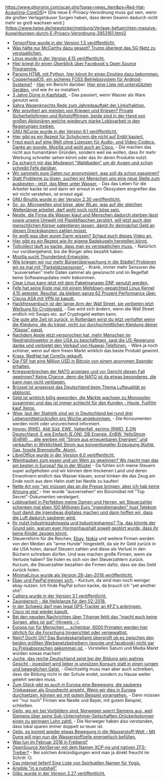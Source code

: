 https://www.phoronix.com/scan.php?page=news_item&px=Red-Hat-Acquiring-CoreOS)* [Die neue E-Privacy-Verordnung muss gut sein, wenn die großen Verlagshäuser Sorgen haben, dass deren Gewinn dadurch nicht mehr so groß wachsen wird.](https://www.heise.de/newsticker/meldung/Verlage-befuerchten-massive-Auswirkungen-durch-E-Privacy-Verordnung-3953161.html2
* [TensorFlow wurde in der Version 1.5 veröffentlicht.](https://www.heise.de/developer/meldung/Machine-Learning-TensorFlow-1-5-fuehrt-Python-Befehle-direkt-aus-3952844.html)
* [Was hätte nur McCarthy dazu gesagt? Trump überlegt das 5G-Netz zu verstaatlichen.](https://www.golem.de/news/china-trump-regierung-prueft-verstaatlichtes-5g-netzwerk-1801-132441.html)
* [Linux wurde in der Version 4.15 veröffentlicht.](https://www.pro-linux.de/news/1/25548/linux-kernel-415-freigegeben.html)
* [Hier kriegt ihr einen Überblick über Facebook's Open Source Programme.](https://opensource.com/article/18/1/inside-facebooks-open-source-program)
* [Parsing HTML mit Python, hier könnt ihr einen Einstieg dazu bekommen.](https://opensource.com/article/18/1/parsing-html-python)
* [CopperheadOS, ein sicheres FOSS Betriebssystem für Android-Systeme?](https://copperhead.co/android/) - [Hier](https://opensource.com/article/18/1/copperheados-delivers-mobile-freedom-privacy-and-security) ein Bericht darüber. [Hier eine Liste mit unterstützten Geräten.](https://copperhead.co/android/docs/install) und wie ihr es installiert.
* [3 Jahre Dürre in Kapfstadt.](https://netzfrauen.org/2018/01/28/kapstadt-2/) - Das passiert, wenn Wasser als Ware genutzt wird.
* [Sahra Wagenknechts Rede zum Jahredsauftakt der Linksfraktion.](https://weltnetz.tv/video/1387-sahra-wagenknecht-beim-jahresauftakt-der-linksfraktion-2018)
* [Wer provitiert am meisten von Kriegen und Kriesen? Private Sicherheitsfirmen und Rohstofffirmen, beide sind in der Hand von großen Aktionären welche wiederum starke Lobbyarbeit in den Regierungen treiben.](https://netzfrauen.org/2018/01/29/blackwater/)
* [GNU NCurse wurde in der Version 6.1 veröffentlicht.](https://www.phoronix.com/scan.php?page=news_item&px=Ncurses-6.1-Released)
* [Hier gibt es ein Rezept für Schuhcrem die nicht auf Erdöl basiert.](https://www.smarticular.net/schuhcreme-leder-rezept-bienenwachs-oel/)
* [Freut euch auf eine Welt ohne Lizenzen für Audio- und Video-Codecs. Danke an google, Mozilla und wohl auch an Cisco.](https://blog.fefe.de/?ts=a491043c) - Die machen das nicht aus humanitären Gründen, sondern weil sie wollen, dass ihr mehr Werbung schneller sehen könnt oder das ihr deren Produkte nutzt.
* [Da schwirrt mir das Modewort "Waldbaden" um dir Augen und schon schreibt Fefe darüber.](https://blog.fefe.de/?ts=a4917ab1)
* [Wir sammeln eure Daten nur anonymisiert, was soll da schon passieren?](https://blog.fefe.de/?ts=a49174f6)
* [Statt Probleme zu lösen, suchen wir Menschen uns eine neue Stelle zum ausbeuten - jetzt, das Meer unter Wasser.](https://www.heise.de/newsticker/meldung/Vom-Fischer-zum-Unterwasser-Farmer-3952368.html) - Das das Leben für die Arbeiter kacke ist und dann wir erneut in ein Ökosystem eingreifen das wir nicht verstehen, ist erneut egal.
* [GNU Binutils wurde in der Version 2.30 veröffentlicht.](https://www.pro-linux.de/news/1/25550/binutils-230-mit-diversen-linker-optimierungen.html)
* [So, so, Microwellen sind böse, aber WLan, was auf der gleichen Wellenlänge arbeitet, darf wohl noch nicht böse sein.](http://www.sonnenseite.com/de/wissenschaft/mikrowellen-fuer-das-klima-so-schaedlich-wie-autos.html)
* [Nestle, die Firma die Wasser klaut und Menschen dadurch sterben lässt sowie unsere Umwelt mit Plastikflaschen zerstört, will jetzt auch den menschlichen Körper patentieren lassen, damit ihr demnächst Geld an diesen Dreckskonzern zahlen müsst.](https://netzfrauen.org/2018/01/30/ipszellen/)
* [Ihr wollt was über euren Darm wissen? Schaut euch dieses Video an.](http://www.welt-im-wandel.tv/video/was-du-ueber-deinen-darm-wissen-solltest/)
* [Hier gibt es ein Rezept wie ihr eigene Badekugeln herstellen könnt.](https://www.smarticular.net/badekugeln-erkaeltung-aetherische-oele-selber-machen/)
* [Tollcollect läuft so kacke, dass man es verstaatlichen muss.](https://blog.fefe.de/?ts=a48e498a) - Natürlich nur vorübergehend, bis die Bürger alles bezahlt haben.
* [Mozilla sucht Thunderbird-Entwickler.](https://www.pro-linux.de/news/1/25554/mozilla-sucht-nach-thunderbird-entwicklern.html)
* [Wie kriegen wir nur mehr Bürgerüberwachung in die Städte? Probieren wir es mal mit "Parkplatzsensoren".](https://www.golem.de/news/hamburg-sensoren-melden-freie-parkplaetze-1801-132484.html) - Krank, immer mehr Sensoren die "ausversehen" mehr Daten sammel als gewünscht und im Regelfall keine Softwareupdates mehr bekommen.
* [Clear Linux kann jetzt mit dem Paketmanager DNF genutzt werden.](https://www.phoronix.com/scan.php?page=news_item&px=Clear-Linux-DNF)
* [Fefe hat seine Kiste mal mit einem Meltdown-gepatchted Linux Kernel 4.15 getestet, Resultat, da bleiben ganze 62 Prozent Performance über.](https://blog.fefe.de/?ts=a48fe42c)
* [Ciscos ASA mit VPN ist kaputt.](https://blog.fefe.de/?ts=a48fcfc0)
* [Hackfressenbuch ist der lange Arm der Wall Street, sie verbieten jetzt Werbung für Cryptogeld.](https://blog.fefe.de/?ts=a48fc854) - Das wird sich ändern, wenn die Wall Street endlich mit Swaps etc. auf Cryptogeld wetten kann.
* [Die gute alte Zeit ist zurück, in Rotterdam wirst du jetzt verhaftet wenn die Kleidung, die du trägst, nicht zur durchschnittlichen Kleidung deiner "Klasse" passt.](https://blog.fefe.de/?ts=a48fc746)
* [Nachdem Apple jetzt versprochen hat, mehr Menschen im Niedriglohnsektor in den USA zu beschäftigen, sagt die US-Regierung danke und verbietet den Verkauf von Huawai-Telefonen.](https://blog.fefe.de/?ts=a48fc7fa) - Wäre ja noch schöner, wenn auf dem freien Markt wirklich das beste Produkt gewinnt.
* [Krass, RedHat hat CoreOs gekauft.](https://www.pro-linux.de/news/1/25555/red-hat-%C3%BCbernimmt-coreos.html)
* [Die FSF hat eine Million USD in Bitcoin von einem anonymen Spender erhalten.](https://www.pro-linux.de/news/1/25556/free-software-foundation-erh%C3%A4lt-1-million-us-dollar-in-bitcoin.html)
* [Kriegsverbrechen der NATO anzeigen und vor Gericht diesen Fall gewinnen? Keine Chance, denn die NATO ist da etwas besonderes, die kann man nicht verklagen.](http://www.neopresse.com/politik/afrika/kriegsverbrechen-die-nato-geniesst-immunitaet/)
* [Brüssel ist angepisst das Deutschland beim Thema Luftqualität so abblockt.](http://www.sonnenseite.com/de/politik/luftqualitaet-ultimatum-aus-bruessel.html)
* [Geld ist wirklich billig geworden, die Märkte wachsen zu Monopolen zusammen und das ist immer schlecht für den Kunden - Heute, Fujifilm kauf Xerox.](https://www.golem.de/news/uebernahme-fujifilm-kauft-us-konzern-xerox-1801-132496.html)
* [Wow, laut der Statistik sind wir in Deutschland bei rund drei Lebensmittelrückrufen pro Woche angekommen.](https://www.foodwatch.org/de/presse/pressemitteilungen/jede-woche-drei-lebensmittelrueckrufe-zahl-der-produktwarnungen-2017-weiter-gestiegen-verbraucher-werden-nicht-ausreichend-informiert/) - Die Konsumenten werden nicht oder unzureichend informiert.
* [Innogy (RWE), Aldi Süd, EWE, Vattenfall, eprimo (RWE), E.ON Deutschland, E wie Einfach (E.ON), DB Energie, EnBW, YelloStrom (EnBW) ... alle werben mit "Strom aus erneuerbaren Energien" und verkaufen in Wirklichkeit Strom aus konventioneller Erzeugung (Kohle, Gas, fossile Brennstoffe, Atom).](http://www.sonnenseite.com/de/energie/deutschlands-dreckige-stromanbieter.html)
* [LibreOffice wurde in der Version 6.0 veröffentlicht.](https://www.phoronix.com/scan.php?page=news_item&px=LibreOffice-6.0-Released)
* [Weintrauben zum essen und um Wein zu gewinnen? Wo macht man das am besten in Europa? Na in der Wüste!](https://netzfrauen.org/2018/01/31/weintrauben/) - Da fühlen sich meine Steuern super aufgehoben und wir können dem trockenen Land und deren Einwohnern endlich das Wasser klauen, sonst trinken die das Zeug am Ende noch aus dem Hahn statt bei Nestle zu kaufen!
* [Nette Art von "wir müssen das an die Presse bringen, aber ich hab keine Ahnung wie"](https://blog.fefe.de/?ts=a48f1e11) - hier wurde "ausversehen" ein Büromöbel mit "Top Secret"-Dokumenten versteigert.
* [Lobbyarbeit in Perfektion meine Damen und Herren, wir Steuerzahler schenken mal eben 100 Millionen Euro "irgendjemanden" *hust* Telekom *hust* damit die irgendwas digitales machen und dann hoffen wir, dass die Luft dadurch sauberer wird.](https://www.heise.de/newsticker/meldung/Verkehrsministerium-Digitalisierung-des-oeffentlichen-Personennahverkehrs-soll-fuer-saubere-Luft-3957520.html)
* [Ihr nutzt Industriezahnpasta und Industrieshampo? Tja, das könnte der Grund sein, warum euer Hormonhaushalt soweit gestört wurde, dass ihr keine Kinder zeugen könnt.](https://netzfrauen.org/2018/01/31/55484/)
* Steuerreform für die Reichen, [Ebay](https://www.heise.de/newsticker/meldung/Ebay-steigert-Umsatz-US-Steuerreform-bringt-aber-Milliardenverlust-ein-3957734.html), [Nokia](https://www.heise.de/newsticker/meldung/Nokia-rutscht-nach-US-Steuerreform-tiefer-in-rote-Zahlen-3958210.html) und weitere Firmen werden von den Medien als "arme Hunde" hingestellt, da sie ihr Geld zurück in die USA holen, darauf Steuern zahlen und diese als Verlust in den Büchern schreiben dürfen. Und was machen große Firmen, wenn sie Verluste haben? Sie holen es sich von den Steuerzahlern zurück. Kurzum, die Steuerzahler bezahlen die Firmen dafür, dass sie das Geld zurück holen.
* [MinimalLinux wurde als Version 28-Jan-2018 veröffentlicht.](https://www.pro-linux.de/news/1/25561/minimal-linux-live-in-neuer-version-verf%C3%BCgbar.html)
* [Ebay und PayPal trennen sich.](https://www.heise.de/newsticker/meldung/Keine-Freunde-mehr-eBay-beendet-Zusammenarbeit-mit-PayPal-3958268.html) - Kurzum, da wird man noch weniger ebay nutzen. Ich finde PayPal schon kacke, da brauch ich "yet another shit".
* [Calligra wurde in der Version 3.1 veröffentlicht.](https://www.pro-linux.de/news/1/25563/calligra-31-freigegeben.html)
* [Zaungiersch - die Heilplanze für den 02-2018.](https://bio-erzgebirge.de/wp/?p=13376)
* [In der Schweiz darf man legal GPS-Tracker an KFZ's anbringen.](https://blog.fefe.de/?ts=a48decf8)
* [Cisco ist mal wieder kaputt.](https://blog.fefe.de/?ts=a48dec8b)
* [Bei den neusten Nachrichten über Tihange fehlt das "macht euch keine Sorgen, alles ist gut"-Hinweis :-(.](https://blog.fefe.de/?ts=a48debfa)
* [Europa nur für Menschen ... scheinbar, 6000 Primaten werden hier jährlich für die Forschung hingerichtet oder vergewaltigt.](https://netzfrauen.org/2018/02/01/affentest/)
* [Nein? Doch! Oh? Das Bundeskartellamt überprüft ob es zwischen den beiden größten Werbenetzbetreibern (google und facebook) nicht gar zu Preisabsprachen gekommen ist.](https://www.heise.de/newsticker/meldung/Bundeskartellamt-prueft-Markt-fuer-Online-Werbung-3959033.html) - Vorstellen Saturn und Media Markt würden sowas machen!
* [Juche, das reiche Deutschland zeigt bei der Bildung sein wahres Gesicht - investiert wird lieber in unnützen Konsum statt in einen jungen und beweglichen Geist.](https://netzfrauen.org/2018/02/02/bildung-2/) - Gleichzeitig muss man aber auch schreiben, dass die Bildung nicht in der Schule endet, sondern zu Hause weiter gelehrt werden muss.
* [Zum Glück gibt es auch in Europa eine Bewegung, die sauberes Trinkwasser als Grundrecht ansieht. Wenn wir dies in Europa durchsetzen, können wir mit gutem Beispiel vorangehen.](http://www.sonnenseite.com/de/umwelt/saubereres-trinkwasser-fuer-alle-europaeer.html) - Dann müssen wir "nur noch" Firmen wie Nestle und Bayer, mit gutem Beispiel, schließen.
* [Geilo, wo wir bei Vorbildern sind, Norwegen sperrt Siemens aus, weil Siemens über seine Sub-Unternehmer-Seilschaften-Drückerkolonnen einen zu geringen Lohn zahtl.](https://blog.fefe.de/?ts=a48d780e) - Die Norweger haben also verstanden, dass lokal sparen immer doppelt so teuer ist.
* [Geilo, es kommt wieder etwas Bewegung in die Wasserstoff-Welt - Mit Dung will man nun die Wasserstoffzelle energetisch befüllen.](https://www.heise.de/newsticker/meldung/Brennstoffzellen-laufen-mit-Mist-3952302.html)
* [Was tun im Februar 2018 in Freiberg?](https://bio-erzgebirge.de/wp/?p=13319)
* [OpenSource XenServer mit dem Namen XCP-ng und nativen ZFS-Treiber?](https://www.heise.de/ix/meldung/Finanziert-XenServer-als-Open-Source-Software-3959207.html) - Bei solchen Ankündigungen wird man ja direkt freucht im Schritt :O.
* [Das internet liefert! Eine Liste von Spirituellen  Namen für Yogis.](https://wiki.yoga-vidya.de/Spirituelle_Namen_Liste)
* [Ansible "in a nutshell"](https://opensource.com/article/18/2/tips-success-when-getting-started-ansible)
* [Glibc wurde in der Version 2.27 veröffentlicht.](https://www.pro-linux.de/news/1/25568/glibc-227-freigegeben.html)
